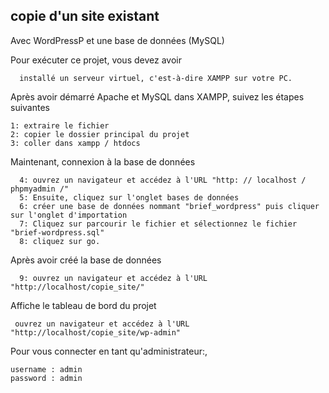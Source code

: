 ## copie d'un site existant

Avec WordPressP et une base de données (MySQL)

Pour exécuter ce projet, vous devez avoir

```
  installé un serveur virtuel, c'est-à-dire XAMPP sur votre PC.
```
  Après avoir démarré Apache et MySQL dans XAMPP, suivez les étapes suivantes
```
1: extraire le fichier
2: copier le dossier principal du projet
3: coller dans xampp / htdocs
```
Maintenant, connexion à la base de données
```
  4: ouvrez un navigateur et accédez à l'URL "http: // localhost / phpmyadmin /"
  5: Ensuite, cliquez sur l'onglet bases de données
  6: créer une base de données nommant "brief_wordpress" puis cliquer sur l'onglet d'importation
  7: Cliquez sur parcourir le fichier et sélectionnez le fichier "brief-wordpress.sql"
  8: cliquez sur go.
  ```
Après avoir créé la base de données
```
  9: ouvrez un navigateur et accédez à l'URL "http://localhost/copie_site/"
```

Affiche le tableau de bord du projet

```
 ouvrez un navigateur et accédez à l'URL "http://localhost/copie_site/wp-admin"
 ```
 Pour vous connecter en tant qu'administrateur:,
 ```
 username : admin
 password : admin
```
